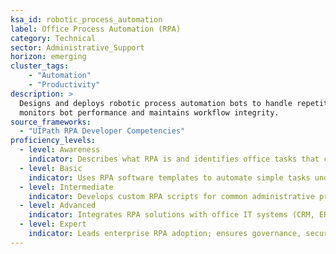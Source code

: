 ```yaml
---  
ksa_id: robotic_process_automation  
label: Office Process Automation (RPA)  
category: Technical  
sector: Administrative_Support  
horizon: emerging  
cluster_tags: 
    - "Automation"
    - "Productivity"
description: >  
  Designs and deploys robotic process automation bots to handle repetitive office tasks (e.g. data entry, report generation);  
  monitors bot performance and maintains workflow integrity.  
source_frameworks:  
  - "UIPath RPA Developer Competencies"  
proficiency_levels:  
  - level: Awareness  
    indicator: Describes what RPA is and identifies office tasks that could be automated.  
  - level: Basic  
    indicator: Uses RPA software templates to automate simple tasks under supervision.  
  - level: Intermediate  
    indicator: Develops custom RPA scripts for common administrative processes; schedules and monitors bot tasks.  
  - level: Advanced  
    indicator: Integrates RPA solutions with office IT systems (CRM, ERP); optimises bots to reduce errors and exceptions.  
  - level: Expert  
    indicator: Leads enterprise RPA adoption; ensures governance, security and compliance of automated workflows; mentors others in RPA development.  
---  
```

